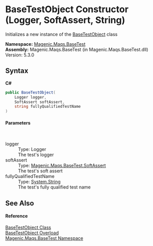 # BaseTestObject Constructor (Logger, SoftAssert, String)
 

Initializes a new instance of the <a href="#/MAQS_5/BaseTest_AUTOGENERATED/BaseTestObject_Class">BaseTestObject</a> class

**Namespace:**&nbsp;<a href="#/MAQS_5/BaseTest_AUTOGENERATED/Magenic-Maqs-BaseTest_Namespace">Magenic.Maqs.BaseTest</a><br />**Assembly:**&nbsp;Magenic.Maqs.BaseTest (in Magenic.Maqs.BaseTest.dll) Version: 5.3.0

## Syntax

**C#**<br />
``` C#
public BaseTestObject(
	Logger logger,
	SoftAssert softAssert,
	string fullyQualifiedTestName
)
```


#### Parameters
&nbsp;<dl><dt>logger</dt><dd>Type: Logger<br />The test's logger</dd><dt>softAssert</dt><dd>Type: <a href="#/MAQS_5/BaseTest_AUTOGENERATED/SoftAssert_Class">Magenic.Maqs.BaseTest.SoftAssert</a><br />The test's soft assert</dd><dt>fullyQualifiedTestName</dt><dd>Type: <a href="http://msdn2.microsoft.com/en-us/library/s1wwdcbf" target="_blank">System.String</a><br />The test's fully qualified test name</dd></dl>

## See Also


#### Reference
<a href="#/MAQS_5/BaseTest_AUTOGENERATED/BaseTestObject_Class">BaseTestObject Class</a><br /><a href="#/MAQS_5/BaseTest_AUTOGENERATED/BaseTestObject_Constructor">BaseTestObject Overload</a><br /><a href="#/MAQS_5/BaseTest_AUTOGENERATED/Magenic-Maqs-BaseTest_Namespace">Magenic.Maqs.BaseTest Namespace</a><br />